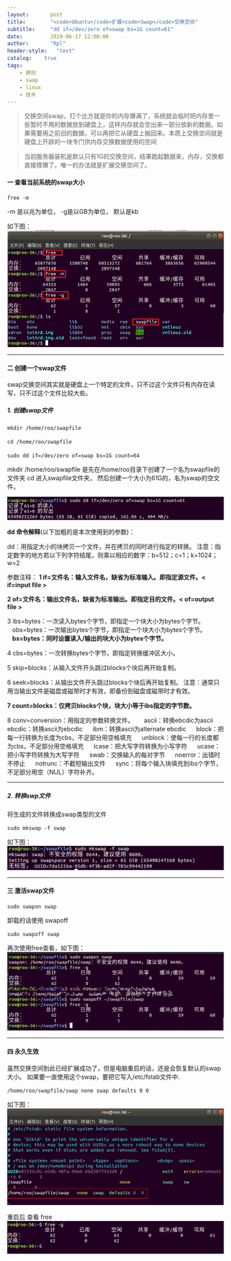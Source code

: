 ```yaml
---
layout:       post
title:        "<code>Ubuntu</code>扩展<code>Swap</code>交换空间"
subtitle:     "dd if=/dev/zero of=swap bs=1G count=61"
date:         2019-06-17 12:00:00
author:       "Rpl"
header-style:   "text"
catalog:    true
tags:
    - 原创
    - swap
    - linux
    - 技术
---
```


> 交换空间swap，打个比方就是你的内存爆满了，系统就会临时把内存里一些暂时不用的数据放到硬盘上，这样内存就会空出来一部分放新的数据。如果需要用之前旧的数据，可以再把它从硬盘上搬回来。本质上交换空间就是硬盘上开辟的一块专门供内存交换数据使用的空间

> 当初服务器装机是默认只有1G的交换空间，结果跑起数据来，内存，交换都直接撑爆了。唯一的办法就是扩展交换空间了。


#### 一 查看当前系统的swap大小

```shell
free -m
```
-m 是以兆为单位， -g是以GB为单位， 默认是kb

如下图：
![](/img/swap/swap2.png)

***
#### 二 创建一个swap文件

swap交换空间其实就是硬盘上一个特定的文件，只不过这个文件只有内存在读写，只不过这个文件比较大些。
##### 1. 创建swap文件
```shell
mkdir /home/roo/swapfile

cd /home/roo/swapfile

sudo dd if=/dev/zero of=swap bs=1G count=64
```

mkdir /home/roo/swapfile 是先在/home/roo目录下创建了一个名为swapfile的文件夹 
cd  进入swapfile文件夹， 然后创建一个大小为61G的，名为swap的空文件。

![](/img/swap/swap3.png)

**dd 命令解释**(以下加粗的是本次使用到的参数)：

dd：用指定大小的块拷贝一个文件，并在拷贝的同时进行指定的转换。
注意：指定数字的地方若以下列字符结尾，则乘以相应的数字：b=512；c=1；k=1024；w=2

参数注释：
**1   if=文件名：输入文件名，缺省为标准输入。即指定源文件。< if=input file >**

**2  of=文件名：输出文件名，缺省为标准输出。即指定目的文件。< of=output file >**

3  ibs=bytes：一次读入bytes个字节，即指定一个块大小为bytes个字节。
   obs=bytes：一次输出bytes个字节，即指定一个块大小为bytes个字节。
   **bs=bytes：同时设置读入/输出的块大小为bytes个字节。**
   
4  cbs=bytes：一次转换bytes个字节，即指定转换缓冲区大小。

5  skip=blocks：从输入文件开头跳过blocks个块后再开始复制。

6  seek=blocks：从输出文件开头跳过blocks个块后再开始复制。
注意：通常只用当输出文件是磁盘或磁带时才有效，即备份到磁盘或磁带时才有效。

**7  count=blocks：仅拷贝blocks个块，块大小等于ibs指定的字节数。**

8   conv=conversion：用指定的参数转换文件。
     ascii：转换ebcdic为ascii
     ebcdic：转换ascii为ebcdic
     ibm：转换ascii为alternate ebcdic
     block：把每一行转换为长度为cbs，不足部分用空格填充
     unblock：使每一行的长度都为cbs，不足部分用空格填充
     lcase：把大写字符转换为小写字符
     ucase：把小写字符转换为大写字符
     swab：交换输入的每对字节
     noerror：出错时不停止
     notrunc：不截短输出文件
     sync：将每个输入块填充到ibs个字节，不足部分用空（NUL）字符补齐。

***
##### 2. 转换swp文件
将生成的文件转换成swap类型的文件

```shell
sudo mkswap -f swap
```
如下图：
![](/img/swap/swap4.png)

***
#### 三 激活swap文件

```shell
sudo swapon swap
```

卸载的话使用 swapoff 

```shell
sudo swapoff swap
```
再次使用free查看，如下图：
![](/img/swap/swap5.png)

***
#### 四 永久生效
虽然交换空间到此已经扩展成功了，但是电脑重启的话，还是会恢复默认的swap大小。
如果要一直使用这个swap，要把它写入/etc/fstab文件中.

```vim
/home/roo/swapfile/swap none swap defaults 0 0
```
如下图：
![](/img/swap/swap6.png)

重启后 查看 free
![](/img/swap/swap7.png)









